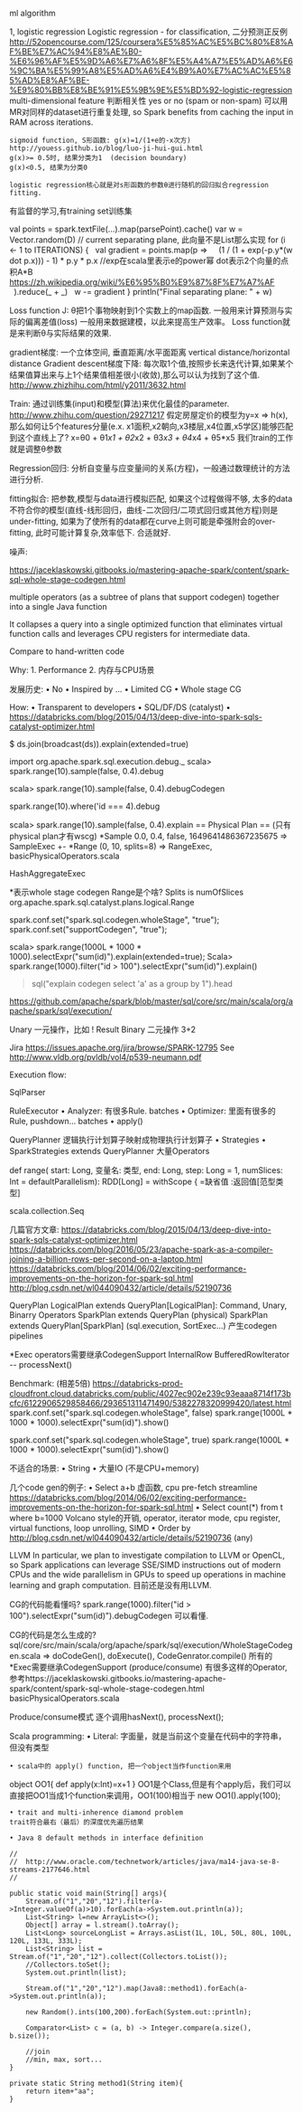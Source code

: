 ml algorithm

1, logistic regression
Logistic regression  - for classification, 二分预测正反例
   http://52opencourse.com/125/coursera%E5%85%AC%E5%BC%80%E8%AF%BE%E7%AC%94%E8%AE%B0-%E6%96%AF%E5%9D%A6%E7%A6%8F%E5%A4%A7%E5%AD%A6%E6%9C%BA%E5%99%A8%E5%AD%A6%E4%B9%A0%E7%AC%AC%E5%85%AD%E8%AF%BE-%E9%80%BB%E8%BE%91%E5%9B%9E%E5%BD%92-logistic-regression
    multi-dimensional feature 判断相关性  yes or no (spam or non-spam)
    可以用MR对同样的dataset进行重复处理, so Spark benefits from caching the input in RAM across iterations.

    sigmoid function, S形函数: g(x)=1/(1+e的-x次方)    http://youess.github.io/blog/luo-ji-hui-gui.html
    g(x)>= 0.5时, 结果分类为1  (decision boundary)
    g(x)<0.5, 结果为分类0
    
    logistic regression核心就是对s形函数的参数θ进行随机的回归拟合regression fitting.

   有监督的学习,有training set训练集
  
val points = spark.textFile(...).map(parsePoint).cache()
var w = Vector.random(D) // current separating plane, 此向量不是List那么实现
for (i <- 1 to ITERATIONS) {
  val gradient = points.map(p =>
    (1 / (1 + exp(-p.y*(w dot p.x))) - 1) * p.y * p.x   //exp在scala里表示e的power幂 dot表示2个向量的点积A*B  https://zh.wikipedia.org/wiki/%E6%95%B0%E9%87%8F%E7%A7%AF
  ).reduce(_ + _)
  w -= gradient
}
println("Final separating plane: " + w)



Loss function J: θ把1个事物映射到1个实数上的map函数.  一般用来计算预测与实际的偏离差值(loss)
一般用来数据建模，以此来提高生产效率。
Loss function就是来判断θ与实际结果的效果.

gradient梯度:  一个立体空间, 垂直距离/水平面距离 vertical distance/horizontal distance
Gradient descent梯度下降:  每次取1个值,按照步长来迭代计算,如果某个结果值算出来与上1个结果值相差很小(收敛),那么可以认为找到了这个值.  http://www.zhizhihu.com/html/y2011/3632.html

Train: 通过训练集(input)和模型(算法)来优化最佳的parameter.   http://www.zhihu.com/question/29271217
假定房屋定价的模型为y=x  => h(x),那么如何让5个features分量(e.x. x1面积,x2朝向,x3楼层,x4位置,x5学区)能够匹配到这个直线上了?   x=θ0 + θ1*x1 + θ2*x2 + θ3*x3 + θ4*x4 + θ5*x5
我们train的工作就是调整θ参数

Regression回归: 分析自变量与应变量间的关系(方程)，一般通过数理统计的方法进行分析. 

 fitting拟合:  把参数,模型与data进行模拟匹配, 如果这个过程做得不够, 太多的data不符合你的模型(直线-线形回归，曲线-二次回归/二项式回归或其他方程)则是under-fitting, 如果为了使所有的data都在curve上则可能是牵强附会的over-fitting, 此时可能计算复杂,效率低下.  合适就好.


噪声:


https://jaceklaskowski.gitbooks.io/mastering-apache-spark/content/spark-sql-whole-stage-codegen.html

multiple operators (as a subtree of plans that support codegen) together into a single Java function

It collapses a query into a single optimized function that eliminates virtual function calls and leverages CPU registers for intermediate data.

Compare to hand-written code


Why:
	1. Performance
	2. 内存与CPU场景
	
发展历史:
	• No
	• Inspired by ...
	• Limited CG
	• Whole stage CG

How:
	• Transparent to developers
	• SQL/DF/DS (catalyst)
	• https://databricks.com/blog/2015/04/13/deep-dive-into-spark-sqls-catalyst-optimizer.html

$ ds.join(broadcast(ds)).explain(extended=true)

import org.apache.spark.sql.execution.debug._
scala> spark.range(10).sample(false, 0.4).debug

scala> spark.range(10).sample(false, 0.4).debugCodegen

spark.range(10).where('id === 4).debug



scala> spark.range(10).sample(false, 0.4).explain
== Physical Plan == (只有physical plan才有wscg)
*Sample 0.0, 0.4, false, 1649641486367235675     => SampleExec
+- *Range (0, 10, splits=8)   => RangeExec, basicPhysicalOperators.scala

HashAggregateExec

*表示whole stage codegen
Range是个啥? Splits is numOfSlices
org.apache.spark.sql.catalyst.plans.logical.Range


spark.conf.set("spark.sql.codegen.wholeStage", "true");
spark.conf.set("supportCodegen", "true");

scala> spark.range(1000L * 1000 * 1000).selectExpr("sum(id)").explain(extended=true);
Scala> spark.range(1000).filter("id > 100").selectExpr("sum(id)").explain()


>sql("explain codegen select 'a' as a group by 1").head
 
https://github.com/apache/spark/blob/master/sql/core/src/main/scala/org/apache/spark/sql/execution/

Unary 一元操作，比如    ! Result
Binary 二元操作  3+2


Jira
https://issues.apache.org/jira/browse/SPARK-12795
See http://www.vldb.org/pvldb/vol4/p539-neumann.pdf

Execution flow:

SqlParser

RuleExecutor
	• Analyzer: 有很多Rule. batches
	• Optimizer: 里面有很多的Rule, pushdown… batches
	•  apply()

QueryPlanner 逻辑执行计划算子映射成物理执行计划算子
	• Strategies
	• SparkStrategies extends QueryPlanner 大量Operators


def range(
      start: Long,  变量名: 类型,
      end: Long,
      step: Long = 1,
      numSlices: Int = defaultParallelism): RDD[Long] = withScope {
=缺省值
:返回值[范型类型]


scala.collection.Seq

几篇官方文章:
https://databricks.com/blog/2015/04/13/deep-dive-into-spark-sqls-catalyst-optimizer.html
https://databricks.com/blog/2016/05/23/apache-spark-as-a-compiler-joining-a-billion-rows-per-second-on-a-laptop.html
https://databricks.com/blog/2014/06/02/exciting-performance-improvements-on-the-horizon-for-spark-sql.html
http://blog.csdn.net/wl044090432/article/details/52190736

QueryPlan
LogicalPlan extends QueryPlan[LogicalPlan]: Command, Unary, Binarry Operators
SparkPlan extends QueryPlan<SparkPlan> (physical)
SparkPlan extends QueryPlan[SparkPlan]   (sql.execution, SortExec…) 产生codegen pipelines

*Exec operators需要继承CodegenSupport
InternalRow
BufferedRowIterator  -- processNext()


Benchmark: (相差5倍)
https://databricks-prod-cloudfront.cloud.databricks.com/public/4027ec902e239c93eaaa8714f173bcfc/6122906529858466/293651311471490/5382278320999420/latest.html
spark.conf.set("spark.sql.codegen.wholeStage", false)
spark.range(1000L * 1000 * 1000).selectExpr("sum(id)").show()

spark.conf.set("spark.sql.codegen.wholeStage", true)
spark.range(1000L * 1000 * 1000).selectExpr("sum(id)").show()

不适合的场景:
	• String
	• 大量IO (不是CPU+memory)


几个code gen的例子:
	• Select a+b 虚函数, cpu pre-fetch streamline https://databricks.com/blog/2014/06/02/exciting-performance-improvements-on-the-horizon-for-spark-sql.html
	• Select count(*) from t where b=1000  Volcano style的开销, operator, iterator mode, cpu register, virtual functions, loop unrolling, SIMD
	• Order by http://blog.csdn.net/wl044090432/article/details/52190736  (any)

LLVM
In particular, we plan to investigate compilation to LLVM or OpenCL, so Spark applications can leverage SSE/SIMD instructions out of modern CPUs and the wide parallelism in GPUs to speed up operations in machine learning and graph computation.
目前还是没有用LLVM.

CG的代码能看懂吗?  spark.range(1000).filter("id > 100").selectExpr("sum(id)").debugCodegen
可以看懂.

CG的代码是怎么生成的?
sql/core/src/main/scala/org/apache/spark/sql/execution/WholeStageCodegen.scala   => doCodeGen(), doExecute(), CodeGenrator.compile()
所有的*Exec需要继承CodegenSupport (produce/consume)
有很多这样的Operator, 参考https://jaceklaskowski.gitbooks.io/mastering-apache-spark/content/spark-sql-whole-stage-codegen.html    basicPhysicalOperators.scala

Produce/consume模式
逐个调用hasNext(), processNext();

Scala programming:
	• Literal: 字面量，就是当前这个变量在代码中的字符串，但没有类型

	• scala中的 apply() function, 把一个object当作function来用
object  OO1{
 def apply(x:Int)=x+1
}
OO1是个Class,但是有个apply后，我们可以直接把OO1当成1个function来调用，OO1(100)相当于 new OO1().apply(100);

	• trait and multi-inherence diamond problem
	trait符合最右（最后）的深度优先遍历结果
	
	• Java 8 default methods in interface definition

	//
	//  http://www.oracle.com/technetwork/articles/java/ma14-java-se-8-streams-2177646.html
	//
	
	public static void main(String[] args){
		Stream.of("1","20","12").filter(a->Integer.valueOf(a)>10).forEach(a->System.out.println(a));
		List<String> l=new ArrayList<>();
		Object[] array = l.stream().toArray();
		List<Long> sourceLongList = Arrays.asList(1L, 10L, 50L, 80L, 100L, 120L, 133L, 333L);
		List<String> list = Stream.of("1","20","12").collect(Collectors.toList());
		//Collectors.toSet();
		System.out.println(list);
		
		Stream.of("1","20","12").map(Java8::method1).forEach(a->System.out.println(a));
		
		new Random().ints(100,200).forEach(System.out::println);
		
		Comparator<List> c = (a, b) -> Integer.compare(a.size(), b.size());
		
		//join
		//min, max, sort...
	}
	
	private static String method1(String item){
		return item+"aa";
	}
